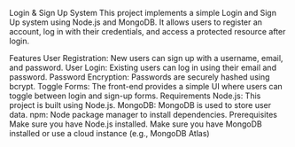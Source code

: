 Login & Sign Up System
This project implements a simple Login and Sign Up system using Node.js and MongoDB. It allows users to register an account, log in with their credentials, and access a protected resource after login.

Features
User Registration: New users can sign up with a username, email, and password.
User Login: Existing users can log in using their email and password.
Password Encryption: Passwords are securely hashed using bcrypt.
Toggle Forms: The front-end provides a simple UI where users can toggle between login and sign-up forms.
Requirements
Node.js: This project is built using Node.js.
MongoDB: MongoDB is used to store user data.
npm: Node package manager to install dependencies.
Prerequisites
Make sure you have Node.js installed.
Make sure you have MongoDB installed or use a cloud instance (e.g., MongoDB Atlas)
